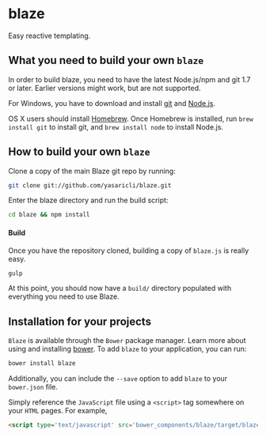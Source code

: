 # blaze
Easy reactive templating.

What you need to build your own `blaze`
--------------------------------------

In order to build blaze, you need to have the latest Node.js/npm and git 1.7 or later. Earlier versions might work, but are not supported.

For Windows, you have to download and install [git](http://git-scm.com/downloads) and [Node.js](http://nodejs.org/download/).

OS X users should install [Homebrew](http://brew.sh/). Once Homebrew is installed, run `brew install git` to install git,
and `brew install node` to install Node.js.


How to build your own `blaze`
----------------------------

Clone a copy of the main Blaze git repo by running:

```bash
git clone git://github.com/yasaricli/blaze.git
```

Enter the blaze directory and run the build script:
```bash
cd blaze && npm install
```

#### Build

Once you have the repository cloned, building a copy of `blaze.js` is really easy.

```sh
gulp
```

At this point, you should now have a `build/` directory populated with everything you need to use Blaze.

## Installation for your projects

`Blaze` is available through the `Bower` package manager. Learn more about using and installing [bower](http://bower.io). To add `blaze` to your application, you can run:

```sh
bower install blaze
```

Additionally, you can include the `--save` option to add `blaze` to your `bower.json` file.

Simply reference the `JavaScript` file using a `<script>` tag somewhere on your `HTML` pages. For example,

```html
<script type='text/javascript' src='bower_components/blaze/target/blaze.min.js'></script>
```


